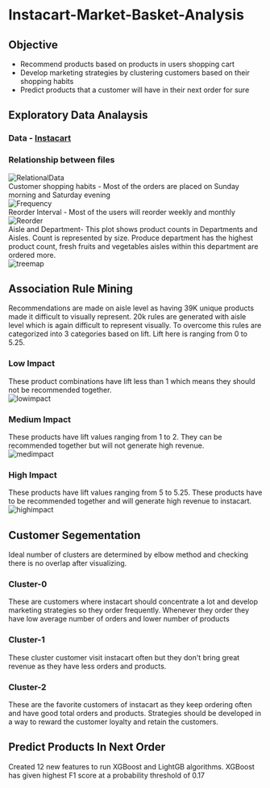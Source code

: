 # Instacart-Market-Basket-Analysis  
## Objective  
- Recommend products based on products in users shopping cart  
- Develop marketing strategies by clustering customers based on their shopping habits  
- Predict products that a customer will have in their next order for sure  
## Exploratory Data Analaysis  
### Data - [Instacart](https://www.kaggle.com/c/instacart-market-basket-analysis/data)  
### Relationship between files  
![RelationalData](https://user-images.githubusercontent.com/56847819/105785614-51873980-5f49-11eb-84fc-edc1cf2c4b85.jpg)  
Customer shopping habits - 	Most of the orders are placed on Sunday morning and Saturday evening  
![Frequency](https://user-images.githubusercontent.com/56847819/105786208-9e1f4480-5f4a-11eb-967b-c44020db9eb3.png)  
Reorder Interval - Most of the users will reorder weekly and monthly  
![Reorder](https://user-images.githubusercontent.com/56847819/105786316-d3c42d80-5f4a-11eb-8015-b8c978415cbe.png)  
Aisle and Department- This plot shows product counts in Departments and Aisles. Count is represented by size. Produce department has the highest product count, fresh fruits and vegetables aisles within this department are ordered more.  
![treemap](https://user-images.githubusercontent.com/56847819/105786731-a2982d00-5f4b-11eb-890b-5fe9725cecd9.png)
## Association Rule Mining  
Recommendations are made on aisle level as having 39K unique products made it difficult to visually represent. 20k rules are generated with aisle level which is again difficult to represent visually. To overcome this rules are categorized into 3 categories based on lift. Lift here is ranging from 0 to 5.25.  
### Low Impact  
These product combinations have lift less than 1 which means they should not be recommended together.  
![lowimpact](https://user-images.githubusercontent.com/56847819/105786851-d2473500-5f4b-11eb-8737-aa688f64c2d6.png)  
### Medium Impact  
These products have lift values ranging from 1 to 2. They can be recommended together but will not generate high revenue.  
![medimpact](https://user-images.githubusercontent.com/56847819/105786904-e8ed8c00-5f4b-11eb-9441-be4f79f7d6a9.png)  
### High Impact  
These products have lift values ranging from 5 to 5.25. These products have to be recommended together and will generate high revenue to instacart.  
![highimpact](https://user-images.githubusercontent.com/56847819/105786908-edb24000-5f4b-11eb-8de8-da2703525cf1.png)  
## Customer Segementation  
Ideal number of clusters are determined by elbow method and checking there is no overlap after visualizing.  
### Cluster-0  
These are customers where instacart should concentrate a lot and develop marketing strategies so they order frequently. Whenever they order they have low average number of orders and lower number of products  
### Cluster-1  
These cluster customer visit instacart often but they don't bring great revenue as they have less orders and products. 
### Cluster-2  
These are the favorite customers of instacart as they keep ordering often and have good total orders and products. Strategies should be developed in a way to reward the customer loyalty and retain the customers.  
## Predict Products In Next Order  
Created 12 new features to run XGBoost and LightGB algorithms. XGBoost has given highest F1 score at a probability threshold of 0.17  




